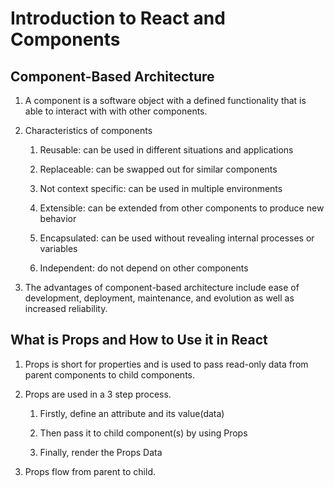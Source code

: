 # Introduction to React and Components

## Component-Based Architecture

1. A component is a software object with a defined functionality that is able to interact with with other components.

2. Characteristics of components

    1. Reusable: can be used in different situations and applications

    2. Replaceable: can be swapped out for similar components

    3. Not context specific: can be used in multiple environments

    4. Extensible: can be extended from other components to produce new behavior

    5. Encapsulated: can be used without revealing internal processes or variables

    6. Independent: do not depend on other components

3. The advantages of component-based architecture include ease of development, deployment, maintenance, and evolution as well as increased reliability.

## What is Props and How to Use it in React

1. Props is short for properties and is used to pass read-only data from parent components to child components.

2. Props are used in a 3 step process.

    1. Firstly, define an attribute and its value(data)

    2. Then pass it to child component(s) by using Props

    3. Finally, render the Props Data

3. Props flow from parent to child.
